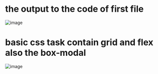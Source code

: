 # the output to the code of first file
![image](https://github.com/maheedhar343/web_basics/assets/153420312/b31d1616-3c57-4bd0-b8a7-b8a7be350dc8)
# basic css task contain grid and flex also the box-modal
![image](https://github.com/maheedhar343/web_basics/assets/153420312/1dadc46a-eafe-4c0e-83ae-d1299bfa954e)
